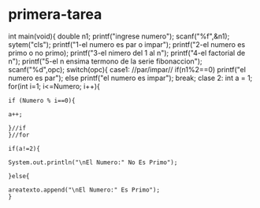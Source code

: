 # primera-tarea
int main(void){
double n1;
printf("ingrese numero");
scanf("%f",&n1);
sytem("cls");
printf("1-el numero es par o impar");
printf("2-el numero es primo o no primo);
printf("3-el nimero del 1 al n");
printf("4-el factorial de n");
printf("5-el n ensima termono de la serie fibonaccion");
scanf("%d",opc);
switch(opc){
case1:
 //par/impar//
if(n1%2==0)
printf("el numero es par");
else
printf("el numero es impar");
   break;
clase 2:
 int a = 1;                                     
    for(int i=1; i<=Numero; i++){
    	
    if (Numero % i==0){
    	
    a++;	
    	 	
    }//if		
    }//for
    
    if(a!=2){
    	
    System.out.println("\nEl Numero:" No Es Primo");	
    	
    }else{
    
    areatexto.append("\nEl Numero:" Es Primo");			
    }
